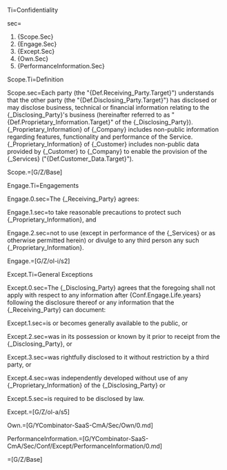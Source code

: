 Ti=Confidentiality

sec=<ol><li>{Scope.Sec}</li><li>{Engage.Sec}</li><li>{Except.Sec}</li><li>{Own.Sec}</li><li>{PerformanceInformation.Sec}</li></ol>

Scope.Ti=Definition

Scope.sec=Each party (the "{Def.Receiving_Party.Target}") understands that the other party (the "{Def.Disclosing_Party.Target}") has disclosed or may disclose business, technical or financial information relating to the {_Disclosing_Party}'s business (hereinafter referred to as "{Def.Proprietary_Information.Target}" of the {_Disclosing_Party}).  {_Proprietary_Information} of {_Company} includes non-public information regarding features, functionality and performance of the Service.  {_Proprietary_Information} of {_Customer} includes non-public data provided by {_Customer} to {_Company} to enable the provision of the {_Services} ("{Def.Customer_Data.Target}").

Scope.=[G/Z/Base]

Engage.Ti=Engagements

Engage.0.sec=The {_Receiving_Party} agrees: 

Engage.1.sec=to take reasonable precautions to protect such {_Proprietary_Information}, and 

Engage.2.sec=not to use (except in performance of the {_Services} or as otherwise permitted herein) or divulge to any third person any such {_Proprietary_Information}.

Engage.=[G/Z/ol-i/s2]

Except.Ti=General Exceptions

Except.0.sec=The {_Disclosing_Party} agrees that the foregoing shall not apply with respect to any information after {Conf.Engage.Life.years} following the disclosure thereof or any information that the {_Receiving_Party} can document:

Except.1.sec=is or becomes generally available to the public, or 

Except.2.sec=was in its possession or known by it prior to receipt from the {_Disclosing_Party}, or 

Except.3.sec=was rightfully disclosed to it without restriction by a third party, or 

Except.4.sec=was independently developed without use of any {_Proprietary_Information} of the {_Disclosing_Party} or 

Except.5.sec=is required to be disclosed by law.

Except.=[G/Z/ol-a/s5]

Own.=[G/YCombinator-SaaS-CmA/Sec/Own/0.md]

PerformanceInformation.=[G/YCombinator-SaaS-CmA/Sec/Conf/Except/PerformanceInformation/0.md]

=[G/Z/Base]
